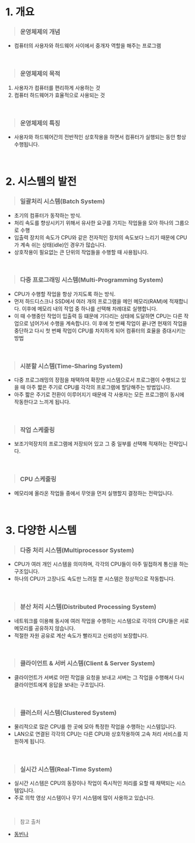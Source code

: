 # 1. 개요

> ### 운영체제의 개념
- 컴퓨터의 사용자와 하드웨어 사이에서 중개자 역할을 해주는 프로그램

<br>

> ### 운영체제의 목적
1. 사용자가 컴퓨터를 편리하게 사용하는 것
2. 컴퓨터 하드웨어가 효율적으로 사용되는 것

<br>

> ### 운영체제의 특징
- 사용자와 하드웨어간의 전반적인 상호작용을 하면서 컴퓨터가 실행되는 동안 항상 수행됩니다.

<br>

# 2. 시스템의 발전

> ### 일괄처리 시스템(Batch System)
- 초기의 컴퓨터가 동작하는 방식.
- 처리 속도를 향상시키기 위해서 유사한 요구를 가지는 작업들을 모아 하나의 그룹으로 수행
- 입출력 장치의 속도가 CPU와 같은 전자적인 장치의 속도보다 느리기 때문에 CPU가 계속 쉬는 상태(idle)인 경우가 많습니다.
- 상호작용이 필요없는 큰 단위의 작업들을 수행할 때 사용됩니다.

<br>

> ### 다중 프로그래밍 시스템(Multi-Programming System)
- CPU가 수행할 작업을 항상 가지도록 하는 방식.
- 먼저 하드디스크나 SSD에서 여러 개의 프로그램을 메인 메모리(RAM)에 적재합니다. 이후에 메모리 내의 작업 중 하나를 선택해 차례대로 실행합니다.  
- 이 때 수행중인 작업이 입출력 등 떄문에 기다리는 상태에 도달하면 CPU는 다른 작업으로 넘어가서 수행을 계속합니다. 이 후에 첫 번째 작업이 끝나면 현재의 작업을 중단하고 다시 첫 번째 작업이 CPU를 차지하게 되어 컴퓨터의 효율을 증대시키는 방법

<br>

> ### 시분할 시스템(Time-Sharing System)
- 다중 프로그래밍의 장점을 채택하여 확장한 시스템으로서 프로그램이 수행되고 있을 때 아주 짧은 주기로 CPU를 각각의 프로그램에 할당해주는 방법입니다.
- 아주 짧은 주기로 전환이 이루어지기 때문에 각 사용자는 모든 프로그램이 동시에 작동한다고 느끼게 됩니다.

<br>

> ### 작업 스케줄링
- 보조기억장치의 프로그램에 저장되어 있고 그 중 일부를 선택해 적재하는 전략입니다.

<br>

> ### CPU 스케줄링
- 메모리에 올라온 작업들 중에서 무엇을 먼저 실행할지 결정하는 전략입니다.

<br>

# 3. 다양한 시스템

> ### 다중 처리 시스템(Multiprocessor System)
- CPU가 여러 개인 시스템을 의미하며, 각각의 CPU들이 아주 밀접하게 통신을 하는 구조입니다.
- 하나의 CPU가 고장나도 속도만 느려질 뿐 시스템은 정상적으로 작동합니다.

<br>

> ### 분산 처리 시스템(Distributed Processing System)
- 네트워크를 이용해 동시에 여러 작업을 수행하는 시스템으로 각각의 CPU들은 서로 메모리를 공유하지 않습니다.
- 적절한 자원 공유로 계산 속도가 빨라지고 신뢰성이 보장합니다.

<br>

> ### 클라이언트 & 서버 시스템(Client & Server System)
- 클라이언트가 서버로 어떤 작업을 요청을 보내고 서버는 그 작업을 수행해서 다시 클라이언트에게 응답을 보내는 구조입니다.

<br>

> ### 클러스터 시스템(Clustered System)
- 물리적으로 많은 CPU를 한 곳에 모아 특정한 작업을 수행하는 시스템입니다.
- LAN으로 연결된 각각의 CPU는 다른 CPU와 상호작용하여 고속 처리 서비스를 지원하게 됩니다.

<br>

> ### 실시간 시스템(Real-Time System)
- 실시간 시스템은 CPU의 동장이나 작업이 즉시적인 처리를 요할 때 채택되는 시스템입니다.
- 주로 의학 영상 시스템이나 무기 시스템에 많이 사용하고 있습니다.

<br>

> 참고 출처
- [동빈나](https://www.youtube.com/watch?v=EAoJb00Iwso&list=PLRx0vPvlEmdCpDmUS-azJTey03BE76eI_)